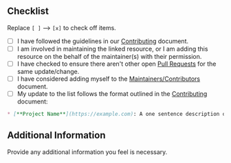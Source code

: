## Checklist

Replace `[ ]` --> `[x]` to check off items.

* [ ] I have followed the guidelines in our [Contributing](CONTRIBUTING.md) document.
* [ ] I am involved in maintaining the linked resource, or I am adding this resource on the behalf of the maintainer(s) with their permission.
* [ ] I have checked to ensure there aren't other open [Pull Requests](../../pulls) for the same update/change.
* [ ] I have considered adding myself to the [Maintainers/Contributors](CONTRIBUTORS.txt) document.
* [ ] My update to the list follows the format outlined in the [Contributing](CONTRIBUTING.md) document:

```markdown
* [**Project Name**](https://example.com): A one sentence description of the item.
```

## Additional Information

Provide any additional information you feel is necessary.

